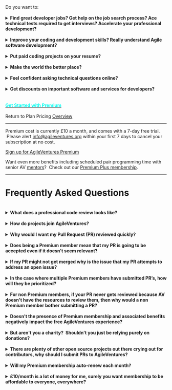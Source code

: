 <div>Do you want to:</div>
<div><br></div>
<div>
   <details>
      <summary><b>Find great developer jobs? Get help on the job search process? Ace technical tests required to get interviews? Accelerate your professional development?</b></summary>
      <p></p>
      <p>Many AgileVentures have leveraged the skills they've learnt through working in teams on our open source projects to land great tech jobs, get promotions and develop themselves professionally. See&nbsp;<a href=\"http://www.agileventures.org/grow\">http://www.agileventures.org/grow</a>&nbsp;for testimonials. Premium membership helps you learn from senior members'&nbsp;experience to help you&nbsp;&nbsp;in the AV private Slack&nbsp;channels for jobs, tech tests, devops and professional development.</p>
   </details>
   <br>
   <details>
      <summary><b>Improve your coding and development skills? Really understand Agile software development?</b></summary>
      <p></p>
      <p>AgileVentures mission is to develop quality software for charities and other non-profits whilst also supporting the learning and development of individuals wishing to improve their teamwork and coding skills. &nbsp;AgileVentures software projects are all open source and open development. &nbsp;Contributions are submitted via an open code submission process or \"pull request\" (PR). &nbsp;Becoming an AgileVentures Premium member entitles you to a priority code review, that is a professional code review of your code submission to any AgileVentures project, within 2 working days (excludes weekends and UK national holidays) of submission.</p>
   </details>
   <br>
   <details>
      <summary><b>Put paid coding projects on your resume?</b></summary>
      <p></p>
      <p>Becoming an AgileVentures premium member makes you eligible for \"paid\" projects; those AgileVenture projects where a charity customer has funds for (or a donation covers) paid software development. &nbsp;Premium membership&nbsp;does not entitle&nbsp;&nbsp;the premium member to participate in any particular paid&nbsp;project, but does make them eligible for consideration. &nbsp;Participation in any particular project is at the discretion of the project team lead, or project team consortium, as appropriate to the individual project.</p>
   </details>
   <br>
   <details>
      <summary><b>Make the world the better place?</b></summary>
      <p></p>
      <p>In addition to all the other benefits your subscription to a premium plan helps AgileVentures in its ongoing mission to support charities around the world with IT solutions and also make learning resources available globally to developers trying to level up and make the world a better place. &nbsp;We have to pay for server hosting etc. and every little helps cover our costs.</p>
   </details>
   <br>
   <details>
      <summary><b>Feel confident asking technical questions online?</b></summary>
      <p></p>
      <p>Posting to StackOverflow or similar forums is a fantastic way to get quick feedback on any coding problem you may have. &nbsp;You'll need to follow the <a href=\"http://stackoverflow.com/help/how-to-ask\">guidelines</a>&nbsp;on how to ask a good question, but assuming you do and you post a link to your question into the #techtalk channel, and follow any instructions from AV mentors on how to improve your question, then we'll do our best to answer it, including starring it and up-voting to help attract the attention of others in case we cannot provide a direct answer ourselves.</p>
   </details>
   <br>
   <details>
      <summary><b>Get discounts on important software and services for developers?</b></summary>
      <p></p>
      <p></p>
      <div>By becoming an AgileVentures Premium member you become part of our NonProfit organisation and thus become eligible for a $10 discount on the CodeSchool monthly fee of $29.</div>
      <div><br></div>
      <div>You'll also get licenses for great development software from JetBrains, such as the RubyMine integrated development environment (IDE). &nbsp;These are for use on AgileVentures OpenSource projects, as approved by JetBrains. &nbsp;The usual price is&nbsp;&#xa3;15 a month.<br>
      </div>
      <p></p>
   </details>
   <br>
   <div><br></div>
   <div>
      <div class=\"text-center\"><span class=\"btn btn-primary btn-block\" style=\"padding: 5px; width: 50%; border-color: rgb(238, 115, 53); background: rgb(238, 115, 53); display: inline-block; font-size: 1.5em; white-space: normal;\"><a href=\"http://www.agileventures.org/subscriptions/new?plan=premium\"><b><font color=\"#ffffff\">Get Started with Premium</font></b></a></span></div>
      <div><br></div>
      <div>Return to Plan Pricing <a style=\"display: inline-block;\" href=\"http://www.agileventures.org/pricing\">Overview</a>
      </div>
      <div>
         <hr>
      </div>
      <div>Premium cost is currently &#xa3;10 a month, and comes with a 7-day free trial. &nbsp;Please alert <a href=\"mailto:info@agileventures.org\" style=\"background-color: rgb(248, 248, 248);\">info@agileventures.org</a> within your first 7 days to cancel your subscription at no cost.<br></div>
      <p><a href=\"http://www.agileventures.org/subscriptions/new\">Sign up for AgileVentures Premium</a><br></p>
      <p>Want even more benefits including scheduled pair programming time with senior AV <a href=\"http://www.agileventures.org/mentors\">mentors</a>? &nbsp;Check out our <a href=\"http://www.agileventures.org/premiumplus\">Premium Plus membership</a>.</p>
      <hr>
      <a name=\"faq\">
         <h1>Frequently Asked Questions</h1>
      </a>
      <br>
      <details>
         <summary><b>What does a professional code review looks like?</b></summary>
         <p></p>
         <div>Check out the following three examples of previous professional code reviews offered to premium members:</div>
         <ul>
            <li><a href=\"https://github.com/AgileVentures/WebsiteOne/pull/1474\">Review 1</a></li>
            <li><a href=\"https://github.com/AgileVentures/LocalSupport/pull/429\">Review 2</a></li>
            <li><a href=\"https://github.com/AgileVentures/WebsiteOne/pull/1519\">Review 3</a></li>
         </ul>
      </details>
      <br>
      <details>
         <summary><b>How do projects join AgileVentures?</b></summary>
         <p></p>
         <div>Any project can become an AgileVentures project given that it meets the following criteria:</div>
         <p></p>
         <ul>
            <li>
               <span style=\"line-height: 1.4em;\">Open Source</span><br>
            </li>
            <li>
               <span style=\"line-height: 1.4em;\">Open Development&nbsp;</span><br>
            </li>
            <li>
               <span style=\"line-height: 1.4em;\">Charitable</span><span style=\"line-height: 1.4em;\"> Objective (as assessed by board of Trustees)</span><br>
            </li>
         </ul>
      </details>
      <br>
      <details>
         <summary><b>Why would I want my Pull Request (PR) reviewed quickly?</b></summary>
         <p></p>
         <p>Premium membership guarantees a pull request will be reviewed promptly and thoroughly. &nbsp;Pull requests that wait for a long time before a review&nbsp;often require more work to be merged in, and may be discarded if no one is willing to do that additional work. &nbsp;Also, it's great to get feedback when the code you have just created is still fresh in your mind. &nbsp;If it takes a long time to get feedback you may not be able to learn as much as you would otherwise.</p>
      </details>
      <br>
      <details>
         <summary><b>Does being a Premium member mean that my PR is going to be accepted even if it doesn’t seem relevant?</b></summary>
         <p></p>
         <p>No it doesn't mean it will be accepted - but being a Premium member&nbsp;means we'll try harder to work with you to get it into a shape where it can be accepted. &nbsp;Even if it ultimately doesn't make sense to merge it in, we'll be doing our best to ensure that you derive the maximum learning benefit from the experience.</p>
         <p></p>
      </details>
      <br>
      <details>
         <summary><b>If my PR might not get merged why is the issue that my PR attempts to address an open issue?</b></summary>
         <p></p>
         <p>It's an open issue because it's something that needs to be addressed, however that does not mean that the way that you tried to address it is necessarily compatible with other aspects of the project. &nbsp;We'll do our best to help you make it compatible, but ultimately if you don't follow our suggestions for changes to your PR and we don't have the resources to make them ourselves, or the process has taken so long that it's no longer efficient to work with your PR, then it might well be discarded and the issue will be fixed by a PR from another member.</p>
      </details>
      <br>
      <details>
         <summary><b>In the case where multiple Premium members have submitted PR’s, how will they be prioritized?</b></summary>
         <p></p>
         <p>Given PRs from multiple Premium members&nbsp;project priorities&nbsp;come&nbsp;into play. &nbsp;Exploring the interplay between delivering value to the end client, use of different technologies and team collaboration is precisely what the AgileVentures experience is all about. &nbsp;If there are&nbsp;many&nbsp;Premium members submitting PRs&nbsp;and we don't have enough reviewers to meet the demand we will need to recruit and or hire&nbsp;more reviewers, or possibly adjust the pricing model.</p>
      </details>
      <br>
      <details>
         <summary><b>For non Premium members, if your PR never gets reviewed because AV doesn't have the resources to review them, then why would a non Premium member bother submitting a PR?</b></summary>
         <p></p>
         <p>The same is true for any open source project - open source projects live or die depending on whether the maintainers have the resources to review the incoming PRs. &nbsp;In other projects if you see that the maintainers are very busy dealing with lots of other PRs, it may be that your PR will be&nbsp;overlooked. In AgileVentures&nbsp;non-Premium members may still be intrigued by an open issue they have noticed&nbsp;and be interested in submitting a speculative PR and they may still get comments, and/or be merged in,&nbsp;depending on how busy things are at a given time. &nbsp;Reviewing PRs consumes AV resources and the presence of a PR doesn't necessarily provide benefit to AV. &nbsp;Getting feedback on the PR is a great learning experience, and the Premium model is designed to allow us to focus that effort on the most committed members, as well as increasing the likelihood that we have sufficient resources to keep reviewing incoming PRs.</p>
      </details>
      <br>
      <details>
         <summary><b>Doesn't the presence of Premium membership and associated benefits negatively impact the free AgileVentures experience?</b></summary>
         <p></p>
         <p>Free tier members still get the fundamental AgileVentures benefits, including access to AgileVentures Slack, the ability to attend AgileVentures scrums, client meetings and pairing sessions, and access to the full video archive of all AgileVentures development. &nbsp;AgileVentures is committed to following&nbsp;\"open development\"; a level above simple \"open source\" in which not only the source code, but all aspects of the development process are made visible to anybody who is interested. &nbsp;The idea being to make it possible for anyone to start participating in an Agile project at any point, and to maximise the opportunities for real and authentic learning. &nbsp;Making all these free resources available is demanding, and so Premium membership is a mechanism to help the ongoing provision of those services. &nbsp;In the long run Premium membership should serve free tier members by ensuring they have access to all the basic AgileVentures benefits for many years to come.</p>
         <p>Also to the extent that Premium membership encourages ongoing PR submissions from more committed members and supports a more organised PR review process, this should lead to improved code quality and project maintainability, which then indirectly benefits all members.</p>
      </details>
      <br>
      <details>
         <summary><b>But aren't you a charity? &nbsp;Shouldn't you just be relying purely&nbsp;on donations?</b></summary>
         <p></p>
         <p>AgileVentures is a registered UK&nbsp;charity, and donations are very welcome. &nbsp;If you're keen to donate then please check out our <a href=\"http://www.agileventures.org/associate\">Associate</a> membership. &nbsp;To the extent we could continue to provide all our services purely based on donations we would. &nbsp;However donations by themselves&nbsp;are&nbsp;insufficient at this time. &nbsp;Being a charity does not mean expending all available resources to the point of bankruptcy. &nbsp;It is perfectly reasonable for a charity to provide Premium services to members who are in a position to contribute a little extra. &nbsp;In any community there is a danger that some members will consume&nbsp;more resources than others to the overall detriment of the&nbsp;community. &nbsp;Particularly as regards PRs, even well-meaning attempts at fixing issues can actually be dangerous red-herrings that require lots of effort to get into shape. &nbsp;Premium membership provides a mechanism for AgileVentures project&nbsp;managers to focus their effort on submission from the more committed members and ultimately to get fairly compensated for the work that they put in to help members learn about how to participate effectively in the Agile development process.</p>
      </details>
      <br>
      <details>
         <summary><b>There are plenty of other open source projects out there crying out for contributors, why should I submit PRs to AgileVentures?</b></summary>
         <p></p>
         <p>Because we are a good cause, and we're trying to help other good causes around the world, as well as all developers improve their Agile project and coding&nbsp;skills. &nbsp;Please do submit PRs to other open source projects - there's lots of other great causes, but you won't necessarily get the specific support for understanding the Agile development process, or be guaranteed full visibility to the complete development process. &nbsp;What AgileVentures offers that's different from other open source projects is full access to the entire development process, and a commitment to help everyone learn about Agile development, not just code.&nbsp; Our project maintainers are committed to your development as an Agile software developer, as well as to the success of their project. &nbsp;They'll try to help everyone, but will prioritize helping&nbsp;Premium members.</p>
      </details>
      <br>
      <details>
         <summary><b>Will my Premium membership&nbsp;auto-renew each month?</b></summary>
         <p></p>
         <p>Yes, you'll be charged each month automatically - please email&nbsp;<a href=\"http://www.agileventures.org/info@agileventures.org\">info@agileventures.org</a>&nbsp;if you would like to cancel your subscription.</p>
      </details>
      <br>
      <details>
         <summary><b>&#xa3;10/month is a lot of money for me, surely you want membership to be affordable to everyone, everywhere?</b></summary>
         <p></p>
         <p>Of course we do; however we also want to make our operation sustainable. If you can't afford &#xa3;10/month please contact <a href=\"mailto:info@agileventures.org\">info@agileventures.org</a> and we will see if we can find sponsorship to cover some or all of the costs of your premium membership.</p>
      </details>
      <div></div>
   </div>
   <p><span class=\"s2\"></span></p>
</div>
